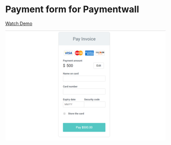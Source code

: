 # Payment form for Paymentwall


[Watch Demo](https://artemchubatyi.github.io/cardPaymentForm/app/)


![markup](https://github.com/ArtemChubatyi/cardPaymentForm/blob/master/preview.jpg?raw=true "Preview")


